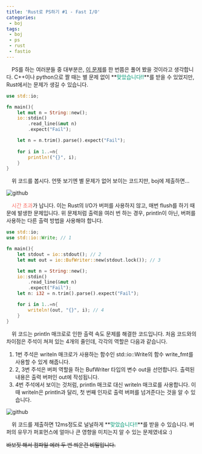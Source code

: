 ```yaml
---
title: 'Rust로 PS하기 #1 - Fast I/O'
categories:
 - boj
tags:
 - boj
 - ps
 - rust
 - fastio
---
```


　PS를 하는 여러분들 중 대부분은, [이 문제](https://www.acmicpc.net/problem/2741)를 한 번쯤은 풀어 봤을 것이라고 생각합니다. C++이나 python으로 짤 때는 별 문제 없이 **<font color='#009874'>맞았습니다!!</font>**를 받을 수 있었지만, Rust에서는 문제가 생길 수 있습니다.

```rust
use std::io;

fn main(){
    let mut n = String::new();
    io::stdin()
        .read_line(&mut n)
        .expect("Fail");

    let n = n.trim().parse().expect("Fail");
    
    for i in 1..=n{
        println!("{}", i);
    }
}

```

　위 코드를 봅시다. 언뜻 보기엔 별 문제가 없어 보이는 코드지만, boj에 제출하면...

![github](https://user-images.githubusercontent.com/51073213/143851236-915270f1-e5b8-4729-9475-b58f4a2817f8.png)

　<font color='fa7268'>시간 초과</font>가 납니다. 이는 Rust의 I/O가 버퍼를 사용하지 않고, 매번 flush를 하기 때문에 발생한 문제입니다. 위 문제처럼 출력을 여러 번 하는 경우, println이 아닌, 버퍼를 사용하는 다른 출력 방법을 사용해야 합니다.

```rust
use std::io;
use std::io::Write; // 1

fn main(){
    let stdout = io::stdout(); // 2
    let mut out = io::BufWriter::new(stdout.lock()); // 3

    let mut n = String::new();
    io::stdin()
        .read_line(&mut n)
        .expect("Fail");
    let n: i32 = n.trim().parse().expect("Fail");

    for i in 1..=n{
        writeln!(out, "{}", i); // 4
    }
}

```

　위 코드는 println 매크로로 인한 출력 속도 문제를 해결한 코드입니다. 처음 코드와의 차이점은 주석이 쳐져 있는 4개의 줄인데, 각각의 역할은 다음과 같습니다.

1. 1번 주석은 writeln 매크로가 사용하는 함수인 std::io::Write의 함수 write_fmt를 사용할 수 있게 해줍니다.
2. 2, 3번 주석은 버퍼 역할을 하는 BufWriter 타입의 변수 out을 선언합니다. 출력된 내용은 출력 버퍼인 out에 작성됩니다.
3. 4번 주석에서 보이는 것처럼, println 매크로 대신 writeln 매크로를 사용합니다. 이때 writeln은 println과 달리, 첫 번째 인자로 출력 버퍼를 넘겨준다는 것을 알 수 있습니다.

![github](https://user-images.githubusercontent.com/51073213/143857940-05fc12eb-4f3c-464e-928f-3ba9d08ba484.png)

　위 코드를 제출하면 12ms정도로 널널하게 **<font color='#009874'>맞았습니다!!</font>**를 받을 수 있습니다. 버퍼의 유무가 퍼포먼스에 얼마나 큰 영향을 미치는지 알 수 있는 문제였네요 :)

~~바보짓 해서 컴파일 에러 두 번 띄운건 비밀입니다.~~